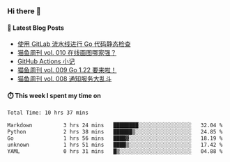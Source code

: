### Hi there 👋


#### 📖 Latest Blog Posts
<!-- BLOG-POST-LIST:START -->
- [使用 GitLab 流水线进行 Go 代码静态检查](https://ameow.xyz/archives/gitlab-golang-ci-lint)
- [猫鱼周刊 vol. 010 在线画图哪家强？](https://ameow.xyz/archives/weekly-010)
- [GitHub Actions 小记](https://ameow.xyz/archives/github-actions)
- [猫鱼周刊 vol. 009 Go 1.22 要来啦！](https://ameow.xyz/archives/weekly-009)
- [猫鱼周刊 vol. 008 通知服务大乱斗](https://ameow.xyz/archives/weekly-008)
<!-- BLOG-POST-LIST:END -->

#### ⏱️ This week I spent my time on
<!--START_SECTION:waka-->

```txt
Total Time: 10 hrs 37 mins

Markdown          3 hrs 24 mins   ████████░░░░░░░░░░░░░░░░░   32.04 %
Python            2 hrs 38 mins   ██████▒░░░░░░░░░░░░░░░░░░   24.85 %
Go                1 hrs 56 mins   ████▓░░░░░░░░░░░░░░░░░░░░   18.19 %
unknown           1 hrs 51 mins   ████▒░░░░░░░░░░░░░░░░░░░░   17.42 %
YAML              0 hrs 31 mins   █▒░░░░░░░░░░░░░░░░░░░░░░░   04.88 %
```

<!--END_SECTION:waka-->

<!--
**LeslieLeung/LeslieLeung** is a ✨ _special_ ✨ repository because its `README.md` (this file) appears on your GitHub profile.

Here are some ideas to get you started:

- 🔭 I’m currently working on ...
- 🌱 I’m currently learning ...
- 👯 I’m looking to collaborate on ...
- 🤔 I’m looking for help with ...
- 💬 Ask me about ...
- 📫 How to reach me: ...
- 😄 Pronouns: ...
- ⚡ Fun fact: ...
-->
